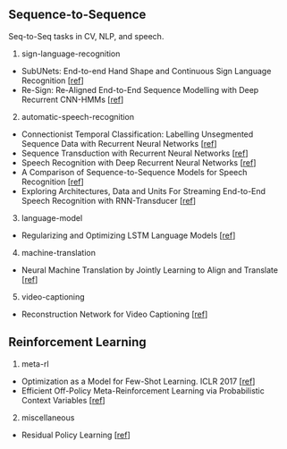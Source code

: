 ## Sequence-to-Sequence
Seq-to-Seq tasks in CV, NLP, and speech.


1. sign-language-recognition

- SubUNets: End-to-end Hand Shape and Continuous Sign Language Recognition [[ref](http://personal.ee.surrey.ac.uk/Personal/S.Hadfield/papers/Camgoz17.pdf)]
- Re-Sign: Re-Aligned End-to-End Sequence Modelling with Deep Recurrent CNN-HMMs [[ref](https://ieeexplore.ieee.org/document/8099847)]


2. automatic-speech-recognition

- Connectionist Temporal Classification: Labelling Unsegmented Sequence Data with Recurrent Neural Networks [[ref](https://dl.acm.org/doi/pdf/10.1145/1143844.1143891)]
- Sequence Transduction with Recurrent Neural Networks [[ref](https://arxiv.org/pdf/1211.3711.pdf%20http://arxiv.org/abs/1211.3711)]
- Speech Recognition with Deep Recurrent Neural Networks [[ref](https://arxiv.org/abs/1303.5778)]
- A Comparison of Sequence-to-Sequence Models for Speech Recognition [[ref](https://pdfs.semanticscholar.org/6cc6/8e8adf34b580f3f37d1bd267ee701974edde.pdf)]
- Exploring Architectures, Data and Units For Streaming End-to-End Speech Recognition with RNN-Transducer [[ref](https://arxiv.org/abs/1801.00841)]


3. language-model

- Regularizing and Optimizing LSTM Language Models [[ref](https://arxiv.org/pdf/1708.02182)]


4. machine-translation

- Neural Machine Translation by Jointly Learning to Align and Translate [[ref](https://arxiv.org/pdf/1409.0473)]


5. video-captioning

- Reconstruction Network for Video Captioning [[ref](http://openaccess.thecvf.com/content_cvpr_2018/papers/Wang_Reconstruction_Network_for_CVPR_2018_paper.pdf)]


## Reinforcement Learning

1. meta-rl

- Optimization as a Model for Few-Shot Learning. ICLR 2017 [[ref](https://openreview.net/pdf?id=rJY0-Kcll)]
- Efficient Off-Policy Meta-Reinforcement Learning via Probabilistic Context Variables [[ref](https://arxiv.org/abs/1903.08254)]

2. miscellaneous
- Residual Policy Learning [[ref](https://arxiv.org/pdf/1812.06298.pdf)]
